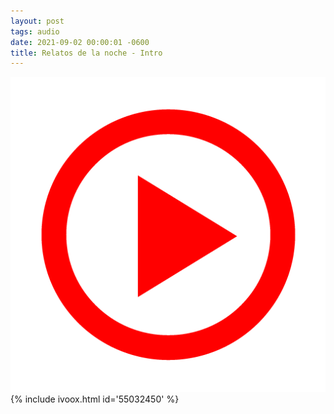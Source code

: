 ```yaml
---
layout: post
tags: audio
date: 2021-09-02 00:00:01 -0600
title: Relatos de la noche - Intro
---
```

![Play](/images/play.png)
{% include ivoox.html id='55032450' %}
